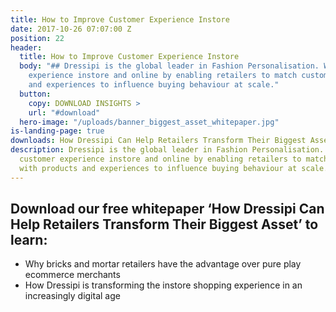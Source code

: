 ```yaml
---
title: How to Improve Customer Experience Instore
date: 2017-10-26 07:07:00 Z
position: 22
header:
  title: How to Improve Customer Experience Instore
  body: "## Dressipi is the global leader in Fashion Personalisation. We improve customer
    experience instore and online by enabling retailers to match customers with products
    and experiences to influence buying behaviour at scale."
  button:
    copy: DOWNLOAD INSIGHTS >
    url: "#download"
  hero-image: "/uploads/banner_biggest_asset_whitepaper.jpg"
is-landing-page: true
downloads: How Dressipi Can Help Retailers Transform Their Biggest Asset Whitepaper
description: Dressipi is the global leader in Fashion Personalisation. We improve
  customer experience instore and online by enabling retailers to match customers
  with products and experiences to influence buying behaviour at scale.
---
```


## Download our free whitepaper ‘How Dressipi Can Help Retailers Transform Their Biggest Asset’ to learn:

* Why bricks and mortar retailers have the advantage over pure play ecommerce merchants
* How Dressipi is transforming the instore shopping experience in an increasingly digital age